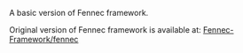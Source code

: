 A basic version of Fennec framework.

Original version of Fennec framework is available at: [Fennec-Framework/fennec](https://github.com/Fennec-Framework/fennec)